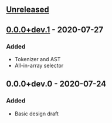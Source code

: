 ## [Unreleased]
## [0.0.0+dev.1] - 2020-07-27
### Added
- Tokenizer and AST
- All-in-array selector

## 0.0.0+dev.0 - 2020-07-24
### Added
- Basic design draft

[Unreleased]: https://github.com/f3ath/jessie/compare/0.0.0+dev.1...HEAD
[0.0.0+dev.1]: https://github.com/f3ath/jessie/compare/0.0.0+dev.0...0.0.0+dev.1